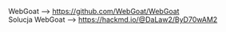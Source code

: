 WebGoat --> https://github.com/WebGoat/WebGoat <br>
Solucja WebGoat --> https://hackmd.io/@DaLaw2/ByD70wAM2

